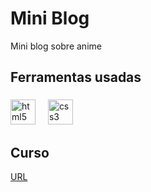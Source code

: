 # Mini Blog 
Mini blog sobre anime

## Ferramentas usadas
### 
 <img src="https://cdn.jsdelivr.net/gh/devicons/devicon/icons/html5/html5-original.svg" height="40" alt="html5 logo"  />
  <img width="12" />
  <img src="https://cdn.jsdelivr.net/gh/devicons/devicon/icons/css3/css3-original.svg" height="40" alt="css3 logo"  />


###

## Curso 
[URL](https://www.udemy.com/course/formacao-front-end-html-css-javascript-react-e/?couponCode=KEEPLEARNINGBR)

